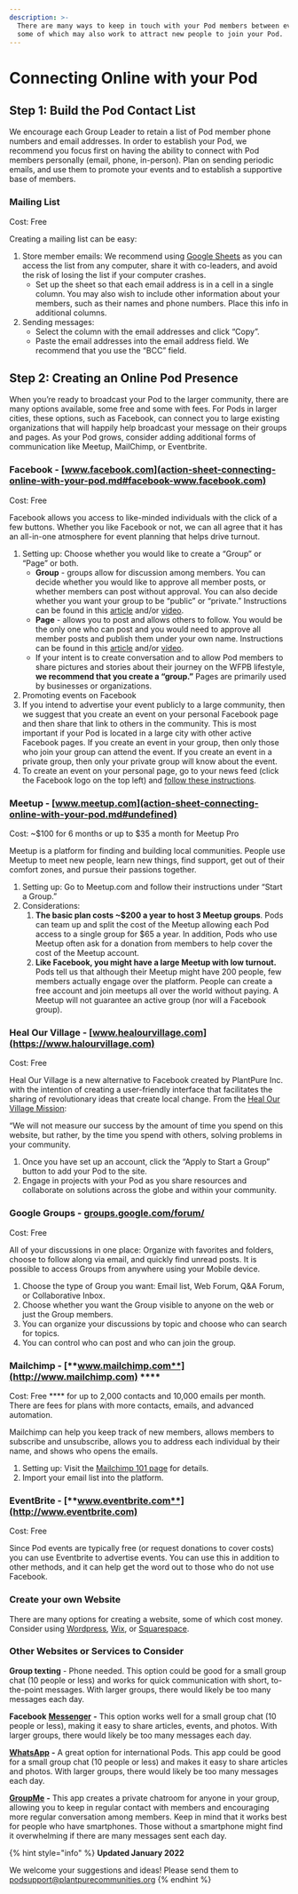 ```yaml
---
description: >-
  There are many ways to keep in touch with your Pod members between events,
  some of which may also work to attract new people to join your Pod.
---
```


# Connecting Online with your Pod

## Step 1: Build the Pod Contact List

We encourage each Group Leader to retain a list of Pod member phone numbers and email addresses. In order to establish your Pod, we recommend you focus first on having the ability to connect with Pod members personally (email, phone, in-person). Plan on sending periodic emails, and use them to promote your events and to establish a supportive base of members.

### Mailing List

Cost: Free

Creating a mailing list can be easy:

1. Store member emails: We recommend using [Google Sheets](https://www.google.com/sheets/about/) as you can access the list from any computer, share it with co-leaders, and avoid the risk of losing the list if your computer crashes.
   * Set up the sheet so that each email address is in a cell in a single column. You may also wish to include other information about your members, such as their names and phone numbers. Place this info in additional columns.
2. Sending messages:
   * Select the column with the email addresses and click “Copy”.&#x20;
   * Paste the email addresses into the email address field. We recommend that you use the “BCC” field.

## Step 2: Creating an Online Pod Presence

When you’re ready to broadcast your Pod to the larger community, there are many options available, some free and some with fees. For Pods in larger cities, these options, such as Facebook, can connect you to large existing organizations that will happily help broadcast your message on their groups and pages. As your Pod grows, consider adding additional forms of communication like Meetup, MailChimp, or Eventbrite.

### Facebook - [www.facebook.com](action-sheet-connecting-online-with-your-pod.md#facebook-www.facebook.com)

Cost: Free&#x20;

Facebook allows you access to like-minded individuals with the click of a few buttons. Whether you like Facebook or not, we can all agree that it has an all-in-one atmosphere for event planning that helps drive turnout.

1. Setting up: Choose whether you would like to create a “Group” or “Page” or both.&#x20;
   * **Group** - groups allow for discussion among members. You can decide whether you would like to approve all member posts, or whether members can post without approval. You can also decide whether you want your group to be “public” or “private.” Instructions can be found in this [article](https://www.postplanner.com/how-to-create-a-facebook-group/) and/or [video](https://www.youtube.com/watch?v=JFGAH5X7Rfw).&#x20;
   * **Page** - allows you to post and allows others to follow. You would be the only one who can post and you would need to approve all member posts and publish them under your own name. Instructions can be found in this [article](https://www.facebook.com/help/135275340210354) and/or [video](https://www.youtube.com/watch?v=T7qmO9RrlL4).
   * If your intent is to create conversation and to allow Pod members to share pictures and stories about their journey on the WFPB lifestyle, **we recommend that you create a “group.”** Pages are primarily used by businesses or organizations.&#x20;
2. Promoting events on Facebook
3. If you intend to advertise your event publicly to a large community, then we suggest that you create an event on your personal Facebook page and then share that link to others in the community. This is most important if your Pod is located in a large city with other active Facebook pages. If you create an event in your group, then only those who join your group can attend the event. If you create an event in a private group, then only your private group will know about the event.
4. To create an event on your personal page, go to your news feed (click the Facebook logo on the top left) and [follow these instructions](https://www.facebook.com/help/210413455658361?helpref=about\_content).

### Meetup - [www.meetup.com](action-sheet-connecting-online-with-your-pod.md#undefined)

Cost: \~$100 for 6 months or up to $35 a month for Meetup Pro

Meetup is a platform for finding and building local communities. People use Meetup to meet new people, learn new things, find support, get out of their comfort zones, and pursue their passions together.

1. Setting up: Go to Meetup.com and follow their instructions under “Start a Group.”
2. Considerations:&#x20;
   1. **The basic plan costs \~$200 a year to host 3 Meetup groups**. Pods can team up and split the cost of the Meetup allowing each Pod access to a single group for $65 a year. In addition, Pods who use Meetup often ask for a donation from members to help cover the cost of the Meetup account.&#x20;
   2. **Like Facebook, you might have a large Meetup with low turnout.** Pods tell us that although their Meetup might have 200 people, few members actually engage over the platform. People can create a free account and join meetups all over the world without paying. A Meetup will not guarantee an active group (nor will a Facebook group).

### Heal Our Village - [www.healourvillage.com](https://www.halourvillage.com)

Cost: Free

Heal Our Village is a new alternative to Facebook created by PlantPure Inc. with the intention of creating a user-friendly interface that facilitates the sharing of revolutionary ideas that create local change. From the [Heal Our Village Mission](https://blog.healourvillage.com/opentribe-mission/):

“We will not measure our success by the amount of time you spend on this website, but rather, by the time you spend with others, solving problems in your community.

1. Once you have set up an account, click the “Apply to Start a Group” button to add your Pod to the site.
2. Engage in projects with your Pod as you share resources and collaborate on solutions across the globe and within your community.

### Google Groups - [groups.google.com/forum/](action-sheet-connecting-online-with-your-pod.md#google-groups-groups.google.com-forum)

Cost: Free

All of your discussions in one place: Organize with favorites and folders, choose to follow along via email, and quickly find unread posts. It is possible to access Groups from anywhere using your Mobile device.&#x20;

1. Choose the type of Group you want: Email list, Web Forum, Q\&A Forum, or Collaborative Inbox.
2. Choose whether you want the Group visible to anyone on the web or just the Group members.
3. You can organize your discussions by topic and choose who can search for topics.
4. You can control who can post and who can join the group.

### **Mailchimp -** [**www.mailchimp.com**](http://www.mailchimp.com) ****&#x20;

Cost: Free **** for up to 2,000 contacts and 10,000 emails per month. There are fees for plans with more contacts, emails, and advanced automation.

Mailchimp can help you keep track of new members, allows members to subscribe and unsubscribe, allows you to address each individual by their name, and shows who opens the emails.

1. Setting up: Visit the [Mailchimp 101 page](https://mailchimp.com/resources/mailchimp-101/) for details.&#x20;
2. Import your email list into the platform.

### **EventBrite -** [**www.eventbrite.com**](http://www.eventbrite.com)

Cost: Free

Since Pod events are typically free (or request donations to cover costs) you can use Eventbrite to advertise events. You can use this in addition to other methods, and it can help get the word out to those who do not use Facebook.

### Create your own Website

There are many options for creating a website, some of which cost money. Consider using [Wordpress](https://wordpress.com), [Wix](https://www.wix.com), or [Squarespace](https://www.squarespace.com).

### **Other Websites or Services to Consider**

**Group texting** - Phone needed. This option could be good for a small group chat (10 people or less) and works for quick communication with short, to-the-point messages. With larger groups, there would likely be too many messages each day.

**Facebook** [**Messenger**](https://www.messenger.com) **-** This option works well for a small group chat (10 people or less), making it easy to share articles, events, and photos. With larger groups, there would likely be too many messages each day.

[**WhatsApp**](https://www.whatsapp.com) **-** A great option for international Pods. This app could be good for a small group chat (10 people or less) and makes it easy to share articles and photos. With larger groups, there would likely be too many messages each day.

[**GroupMe**](https://groupme.com/en-US/) **-** This app creates a private chatroom for anyone in your group, allowing you to keep in regular contact with members and encouraging more regular conversation among members. Keep in mind that it works best for people who have smartphones. Those without a smartphone might find it overwhelming if there are many messages sent each day.

{% hint style="info" %}
**Updated January 2022**

We welcome your suggestions and ideas! Please send them to podsupport@plantpurecommunities.org
{% endhint %}
